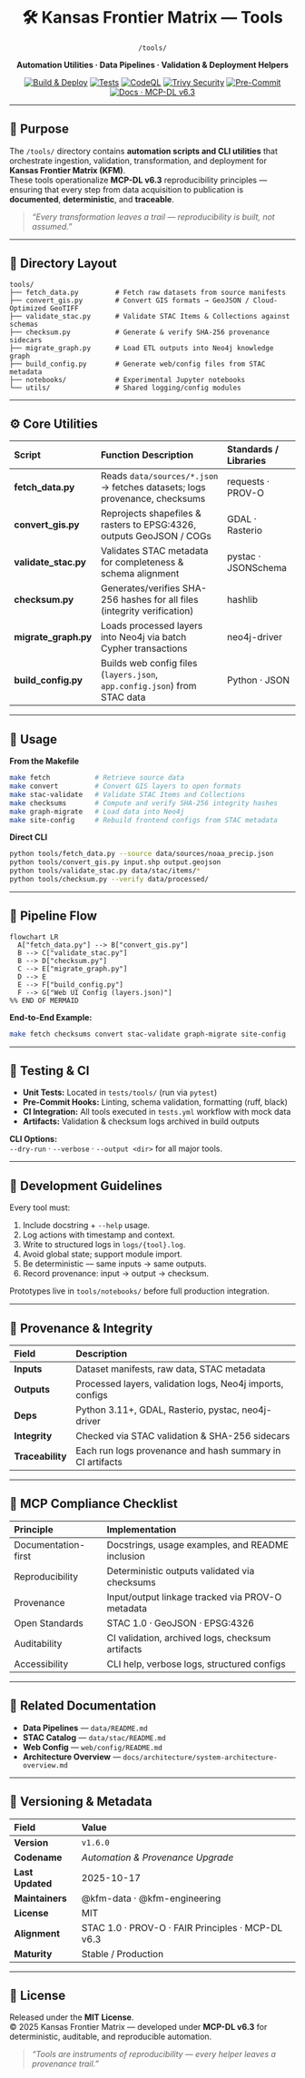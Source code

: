 <div align="center">

# 🛠️ Kansas Frontier Matrix — **Tools**  
`/tools/`

**Automation Utilities · Data Pipelines · Validation & Deployment Helpers**

[![Build & Deploy](https://github.com/bartytime4life/Kansas-Frontier-Matrix/actions/workflows/site.yml/badge.svg)](../.github/workflows/site.yml)
[![Tests](https://github.com/bartytime4life/Kansas-Frontier-Matrix/actions/workflows/tests.yml/badge.svg)](../.github/workflows/tests.yml)
[![CodeQL](https://github.com/bartytime4life/Kansas-Frontier-Matrix/actions/workflows/codeql.yml/badge.svg)](../.github/workflows/codeql.yml)
[![Trivy Security](https://github.com/bartytime4life/Kansas-Frontier-Matrix/actions/workflows/trivy.yml/badge.svg)](../.github/workflows/trivy.yml)
[![Pre-Commit](https://img.shields.io/badge/pre--commit-enabled-brightgreen.svg)](https://pre-commit.com/)
[![Docs · MCP-DL v6.3](https://img.shields.io/badge/Docs-MCP--DL%20v6.3-blue)](../docs/)

</div>

---

## 🎯 Purpose

The `/tools/` directory contains **automation scripts and CLI utilities** that orchestrate ingestion, validation, transformation, and deployment for **Kansas Frontier Matrix (KFM)**.  
These tools operationalize **MCP-DL v6.3** reproducibility principles — ensuring that every step from data acquisition to publication is **documented**, **deterministic**, and **traceable**.

> *“Every transformation leaves a trail — reproducibility is built, not assumed.”*

---

## 🧱 Directory Layout

```text
tools/
├── fetch_data.py         # Fetch raw datasets from source manifests
├── convert_gis.py        # Convert GIS formats → GeoJSON / Cloud-Optimized GeoTIFF
├── validate_stac.py      # Validate STAC Items & Collections against schemas
├── checksum.py           # Generate & verify SHA-256 provenance sidecars
├── migrate_graph.py      # Load ETL outputs into Neo4j knowledge graph
├── build_config.py       # Generate web/config files from STAC metadata
├── notebooks/            # Experimental Jupyter notebooks
└── utils/                # Shared logging/config modules
```

---

## ⚙️ Core Utilities

| Script              | Function Description                                                      | Standards / Libraries |
| :------------------ | :------------------------------------------------------------------------ | :-------------------- |
| **fetch_data.py**   | Reads `data/sources/*.json` → fetches datasets; logs provenance, checksums | requests · PROV-O |
| **convert_gis.py**  | Reprojects shapefiles & rasters to EPSG:4326, outputs GeoJSON / COGs      | GDAL · Rasterio |
| **validate_stac.py**| Validates STAC metadata for completeness & schema alignment               | pystac · JSONSchema |
| **checksum.py**     | Generates/verifies SHA-256 hashes for all files (integrity verification)  | hashlib |
| **migrate_graph.py**| Loads processed layers into Neo4j via batch Cypher transactions           | neo4j-driver |
| **build_config.py** | Builds web config files (`layers.json`, `app.config.json`) from STAC data | Python · JSON |

---

## 🚀 Usage

**From the Makefile**

```bash
make fetch           # Retrieve source data
make convert         # Convert GIS layers to open formats
make stac-validate   # Validate STAC Items and Collections
make checksums       # Compute and verify SHA-256 integrity hashes
make graph-migrate   # Load data into Neo4j
make site-config     # Rebuild frontend configs from STAC metadata
```

**Direct CLI**

```bash
python tools/fetch_data.py --source data/sources/noaa_precip.json
python tools/convert_gis.py input.shp output.geojson
python tools/validate_stac.py data/stac/items/*
python tools/checksum.py --verify data/processed/
```

---

## 🧩 Pipeline Flow

```mermaid
flowchart LR
  A["fetch_data.py"] --> B["convert_gis.py"]
  B --> C["validate_stac.py"]
  B --> D["checksum.py"]
  C --> E["migrate_graph.py"]
  D --> E
  E --> F["build_config.py"]
  F --> G["Web UI Config (layers.json)"]
%% END OF MERMAID
```

**End-to-End Example:**

```bash
make fetch checksums convert stac-validate graph-migrate site-config
```

---

## 🧪 Testing & CI

- **Unit Tests:** Located in `tests/tools/` (run via `pytest`)  
- **Pre-Commit Hooks:** Linting, schema validation, formatting (ruff, black)  
- **CI Integration:** All tools executed in `tests.yml` workflow with mock data  
- **Artifacts:** Validation & checksum logs archived in build outputs  

**CLI Options:**  
`--dry-run` · `--verbose` · `--output <dir>` for all major tools.

---

## 🧠 Development Guidelines

Every tool must:

1. Include docstring + `--help` usage.  
2. Log actions with timestamp and context.  
3. Write to structured logs in `logs/{tool}.log`.  
4. Avoid global state; support module import.  
5. Be deterministic — same inputs → same outputs.  
6. Record provenance: input → output → checksum.

Prototypes live in `tools/notebooks/` before full production integration.

---

## 🧾 Provenance & Integrity

| Field       | Description                                                  |
| :-----------| :----------------------------------------------------------- |
| **Inputs**  | Dataset manifests, raw data, STAC metadata                   |
| **Outputs** | Processed layers, validation logs, Neo4j imports, configs    |
| **Deps**    | Python 3.11+, GDAL, Rasterio, pystac, neo4j-driver           |
| **Integrity**| Checked via STAC validation & SHA-256 sidecars              |
| **Traceability** | Each run logs provenance and hash summary in CI artifacts |

---

## 🧠 MCP Compliance Checklist

| Principle           | Implementation                                      |
| :------------------ | :------------------------------------------------- |
| Documentation-first | Docstrings, usage examples, and README inclusion   |
| Reproducibility     | Deterministic outputs validated via checksums      |
| Provenance          | Input/output linkage tracked via PROV-O metadata   |
| Open Standards      | STAC 1.0 · GeoJSON · EPSG:4326                     |
| Auditability        | CI validation, archived logs, checksum artifacts   |
| Accessibility       | CLI help, verbose logs, structured configs         |

---

## 🔗 Related Documentation

- **Data Pipelines** — `data/README.md`  
- **STAC Catalog** — `data/stac/README.md`  
- **Web Config** — `web/config/README.md`  
- **Architecture Overview** — `docs/architecture/system-architecture-overview.md`

---

## 🧾 Versioning & Metadata

| Field | Value |
| :---- | :---- |
| **Version** | `v1.6.0` |
| **Codename** | *Automation & Provenance Upgrade* |
| **Last Updated** | 2025-10-17 |
| **Maintainers** | @kfm-data · @kfm-engineering |
| **License** | MIT |
| **Alignment** | STAC 1.0 · PROV-O · FAIR Principles · MCP-DL v6.3 |
| **Maturity** | Stable / Production |

---

## 📜 License

Released under the **MIT License**.  
© 2025 Kansas Frontier Matrix — developed under **MCP-DL v6.3** for deterministic, auditable, and reproducible automation.

> *“Tools are instruments of reproducibility — every helper leaves a provenance trail.”*
